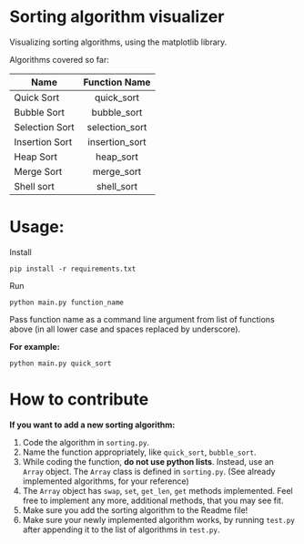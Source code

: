 # Sorting algorithm visualizer

Visualizing sorting algorithms, using the matplotlib library.

Algorithms covered so far: 

| Name | Function Name |
| - |:-: |
| Quick Sort | quick_sort |
| Bubble Sort | bubble_sort |
| Selection Sort | selection_sort |
| Insertion Sort | insertion_sort |
| Heap Sort | heap_sort |
| Merge Sort | merge_sort |
|Shell sort | shell_sort |

# Usage:

Install

```pip install -r requirements.txt``` 

Run

```python main.py function_name```

Pass function name as a command line argument from list of functions above
(in all lower case and spaces replaced by underscore).

**For example:** 

```python main.py quick_sort```

# How to contribute

**If you want to add a new sorting algorithm:**

1. Code the algorithm in ```sorting.py```.
2. Name the function appropriately, like ```quick_sort```, ```bubble_sort```.
3. While coding the function, **do not use python lists**. Instead, use an ```Array``` object. The ```Array``` class is defined in ```sorting.py```. (See already implemented algorithms, for your reference)
4. The ```Array``` object has ```swap```, ```set```, ```get_len```, ```get``` methods implemented. Feel free to implement any more, additional methods, that you may see fit.
5. Make sure you add the sorting algorithm to the Readme file!
6. Make sure your newly implemented algorithm works, by running `test.py` after appending it to the list of algorithms in `test.py`.
